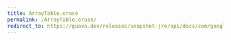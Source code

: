 ```yaml
---
title: ArrayTable.erase
permalink: /ArrayTable.erase/
redirect_to: https://guava.dev/releases/snapshot-jre/api/docs/com/google/common/collect/ArrayTable.html#erase-java.lang.Object-java.lang.Object-
---
```

